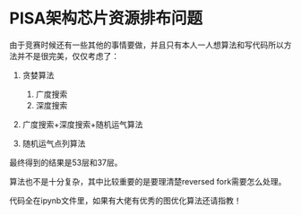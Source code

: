 # PISA架构芯片资源排布问题

由于竞赛时候还有一些其他的事情要做，并且只有本人一人想算法和写代码所以方法并不是很完美，仅仅考虑了：

1. 贪婪算法

    1. 广度搜索
    2. 深度搜索
  
2. 广度搜索+深度搜索+随机运气算法
3. 随机运气点列算法

最终得到的结果是53层和37层。

算法也不是十分复杂，其中比较重要的是要理清楚reversed fork需要怎么处理。

代码全在ipynb文件里，如果有大佬有优秀的图优化算法还请指教！
